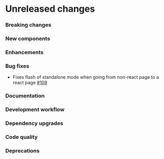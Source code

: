 # Unreleased changes

### Breaking changes

### New components

### Enhancements

### Bug fixes

- Fixes flash of standalone mode when going from non-react page to a react page
  [#109](https://github.com/envoy/polarwind/pull/109)

### Documentation

### Development workflow

### Dependency upgrades

### Code quality

### Deprecations
